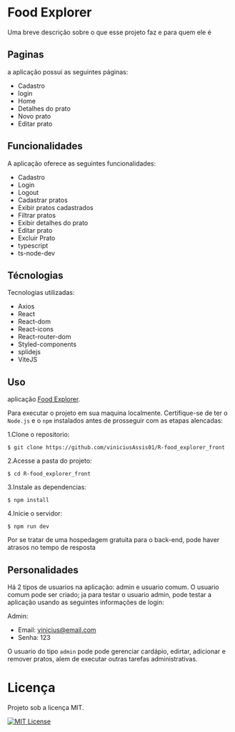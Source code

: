 # Food Explorer

Uma breve descrição sobre o que esse projeto faz e para quem ele é

## Paginas

a aplicação possui as seguintes páginas:

- Cadastro
- login
- Home
- Detalhes do prato
- Novo prato
- Editar prato

## Funcionalidades

A aplicação oferece as seguintes funcionalidades:

- Cadastro
- Login
- Logout
- Cadastrar pratos
- Exibir pratos cadastrados
- Filtrar pratos
- Exibir detalhes do prato
- Editar prato
- Excluir Prato
- typescript
- ts-node-dev

## Técnologias

Tecnologias utilizadas:

- Axios
- React
- React-dom
- React-icons
- React-router-dom
- Styled-components
- splidejs
- ViteJS

## Uso

aplicação
[Food Explorer](rocket-food-explorer.netlify.app).

Para executar o projeto em sua maquina localmente. Certifique-se de ter o `Node.js` e o `npm` instalados antes de prosseguir com as etapas alencadas:

1.Clone o repositorio:

```
$ git clone https://github.com/viniciusAssis01/R-food_explorer_front
```

2.Acesse a pasta do projeto:

```
$ cd R-food_explorer_front
```

3.Instale as dependencias:

```
$ npm install
```

4.Inicie o servidor:

```
$ npm run dev
```

Por se tratar de uma hospedagem gratuita para o back-end, pode haver atrasos no tempo de resposta

## Personalidades

Há 2 tipos de usuarios na aplicação: admin e usuario comum. O usuario comum pode ser criado; ja para testar o usuario admin, pode testar a aplicação usando as seguintes informações de login:

Admin:

- Email: vinicius@email.com
- Senha: 123

O usuario do tipo `admin` pode pode gerenciar cardápio, edirtar, adicionar e remover pratos, alem de executar outras tarefas administrativas.

# Licença

Projeto sob a licença MIT.

[![MIT License](https://img.shields.io/badge/License-MIT-green.svg)](https://choosealicense.com/licenses/mit/)
